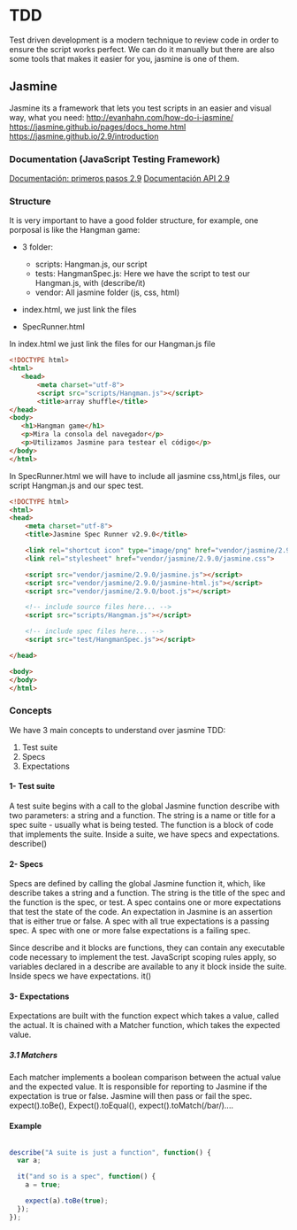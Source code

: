 # TDD
Test driven development is a modern technique to review code in order to ensure the script works perfect.
We can do it manually but there are also some tools that makes it easier for you, jasmine is one of them.

## Jasmine
Jasmine its a framework that lets you test scripts in an easier and visual way, what you need:
http://evanhahn.com/how-do-i-jasmine/
https://jasmine.github.io/pages/docs_home.html
https://jasmine.github.io/2.9/introduction

### Documentation (JavaScript Testing Framework)

[Documentación: primeros pasos 2.9](https://jasmine.github.io/2.9/introduction)
[Documentación API 2.9](https://jasmine.github.io/api/2.9/global)

### Structure
It is very important to have a good folder structure, for example, one porposal is like the Hangman game:

- 3 folder:
    - scripts: Hangman.js, our script
    - tests: HangmanSpec.js: Here we have the script to test our Hangman.js, with (describe/it)
    - vendor: All jasmine folder (js, css, html)

- index.html, we just link the files
- SpecRunner.html

In index.html we just link the files for our Hangman.js file

 ```html
<!DOCTYPE html>
<html>
	<head>
		<meta charset="utf-8">
		<script src="scripts/Hangman.js"></script>
		<title>array shuffle</title>
</head>
<body>
	<h1>Hangman game</h1>
	<p>Mira la consola del navegador</p>
	<p>Utilizamos Jasmine para testear el código</p>
</body>
</html>
```
In SpecRunner.html we will have to include all jasmine css,html,js files, our script Hangman.js and our spec test.

```html
<!DOCTYPE html>
<html>
<head>
	<meta charset="utf-8">
	<title>Jasmine Spec Runner v2.9.0</title>

	<link rel="shortcut icon" type="image/png" href="vendor/jasmine/2.9.0/jasmine_favicon.png">
	<link rel="stylesheet" href="vendor/jasmine/2.9.0/jasmine.css">

	<script src="vendor/jasmine/2.9.0/jasmine.js"></script>
	<script src="vendor/jasmine/2.9.0/jasmine-html.js"></script>
	<script src="vendor/jasmine/2.9.0/boot.js"></script>

	<!-- include source files here... -->
	<script src="scripts/Hangman.js"></script>

	<!-- include spec files here... -->
	<script src="test/HangmanSpec.js"></script>

</head>

<body>
</body>
</html>
```
### Concepts
We have 3 main concepts to understand over jasmine TDD:
1. Test suite
2. Specs
3. Expectations

#### 1- Test suite
A test suite begins with a call to the global Jasmine function describe with two parameters: a string and a function. The string is a name or title for a spec suite - usually what is being tested. The function is a block of code that implements the suite.
Inside a suite, we have specs and expectations. describe()

#### 2- Specs
Specs are defined by calling the global Jasmine function it, which, like describe takes a string and a function. The string is the title of the spec and the function is the spec, or test. A spec contains one or more expectations that test the state of the code. An expectation in Jasmine is an assertion that is either true or false. A spec with all true expectations is a passing spec. A spec with one or more false expectations is a failing spec.

Since describe and it blocks are functions, they can contain any executable code necessary to implement the test. JavaScript scoping rules apply, so variables declared in a describe are available to any it block inside the suite.
Inside specs we have expectations. it()

#### 3- Expectations
Expectations are built with the function expect which takes a value, called the actual. It is chained with a Matcher function, which takes the expected value.

##### 3.1 Matchers
Each matcher implements a boolean comparison between the actual value and the expected value. It is responsible for reporting to Jasmine if the expectation is true or false. Jasmine will then pass or fail the spec.
expect().toBe(), Expect().toEqual(), expect().toMatch(/bar/)....

#### Example

```javascript

describe("A suite is just a function", function() {
  var a;

  it("and so is a spec", function() {
    a = true;

    expect(a).toBe(true);
  });
});

```
```javascript